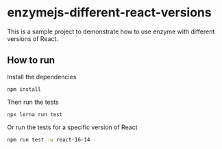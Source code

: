 # enzymejs-different-react-versions

This is a sample project to demonstrate how to use enzyme with different versions of React.

## How to run

Install the dependencies

```
npm install
```

Then run the tests

```
npx lerna run test
```

Or run the tests for a specific version of React

```bash
npm run test -w react-16-14
```
